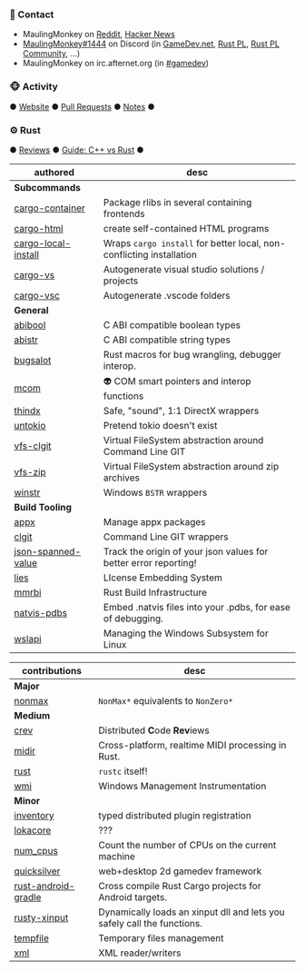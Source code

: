 ### 💬 Contact

* MaulingMonkey on [Reddit](https://www.reddit.com/user/MaulingMonkey), [Hacker News](https://news.ycombinator.com/user?id=MaulingMonkey)
* [MaulingMonkey#1444](https://discordapp.com/users/261743851696291841) on Discord (in [GameDev.net](https://discord.gg/nxAZMPU), [Rust PL](https://discord.gg/rust-lang), [Rust PL Community](https://discord.gg/aVESxV8), ...)
* MaulingMonkey on irc.afternet.org (in [#gamedev](https://chat.mibbit.com/?channel=%23gamedev&server=irc.afternet.org))

### 🐵 Activity

● [Website](https://maulingmonkey.com/) ● [Pull Requests](https://github.com/pulls?q=is%3Apr+author%3AMaulingMonkey+archived%3Afalse+-user%3AMaulingMonkey) ● [Notes](https://github.com/MaulingMonkey/notes) ●

### ⚙️ Rust

● [Reviews](https://github.com/MaulingMonkey/rust-reviews) ● [Guide: C++ vs Rust](https://maulingmonkey.com/guide/cpp-vs-rust/) ●

| authored | desc |
| -------- | ---- |
| **Subcommands** |
| [cargo-container](https://github.com/MaulingMonkey/cargo-container) | Package rlibs in several containing frontends
| [cargo-html](https://github.com/MaulingMonkey/cargo-html) | create self-contained HTML programs
| [cargo-local-install](https://github.com/MaulingMonkey/cargo-local-install) | Wraps `cargo install` for better local, non-conflicting installation
| [cargo-vs](https://github.com/MaulingMonkey/cargo-vs) | Autogenerate visual studio solutions / projects
| [cargo-vsc](https://github.com/MaulingMonkey/cargo-vsc) | Autogenerate .vscode folders
| **General** |
| [abibool](https://github.com/MaulingMonkey/abibool) | C ABI compatible boolean types
| [abistr](https://github.com/MaulingMonkey/abistr) | C ABI compatible string types
| [bugsalot](https://github.com/MaulingMonkey/bugsalot) | Rust macros for bug wrangling, debugger interop.
| [mcom](https://github.com/MaulingMonkey/mcom) | 👽 COM smart pointers and interop functions
| [thindx](https://github.com/MaulingMonkey/thindx) | Safe, "sound", 1:1 DirectX wrappers
| [untokio](https://github.com/MaulingMonkey/untokio) | Pretend tokio doesn't exist
| [vfs-clgit](https://github.com/MaulingMonkey/vfs-clgit) | Virtual FileSystem abstraction around Command Line GIT
| [vfs-zip](https://github.com/MaulingMonkey/vfs-zip) | Virtual FileSystem abstraction around zip archives
| [winstr](https://github.com/MaulingMonkey/winstr) | Windows `BSTR` wrappers
| **Build Tooling** |
| [appx](https://github.com/MaulingMonkey/appx) | Manage appx packages
| [clgit](https://github.com/MaulingMonkey/clgit) | Command Line GIT wrappers
| [json-spanned-value](https://github.com/MaulingMonkey/json-spanned-value) | Track the origin of your json values for better error reporting!
| [lies](https://github.com/MaulingMonkey/lies) | LIcense Embedding System
| [mmrbi](https://github.com/MaulingMonkey/mmrbi) | Rust Build Infrastructure
| [natvis-pdbs](https://github.com/MaulingMonkey/natvis-pdbs) | Embed .natvis files into your .pdbs, for ease of debugging.
| [wslapi](https://github.com/MaulingMonkey/wslapi) | Managing the Windows Subsystem for Linux

| contributions | desc |
| ------------- | ---- |
| **Major** |
| [nonmax](https://github.com/LPGhatguy/nonmax/pulls?q=is%3Apr+author%3AMaulingMonkey) | `NonMax*` equivalents to `NonZero*`
| **Medium** |
| [crev](https://github.com/crev-dev/cargo-crev/pulls?q=is%3Apr+author%3AMaulingMonkey) | Distributed **C**ode **Rev**iews
| [midir](https://github.com/Boddlnagg/midir/pulls?q=is%3Apr+author%3AMaulingMonkey) | Cross-platform, realtime MIDI processing in Rust.
| [rust](https://github.com/rust-lang/rust/pulls?q=is%3Apr+author%3AMaulingMonkey) | `rustc` itself!
| [wmi](https://github.com/ohadravid/wmi-rs/pulls?q=is%3Apr+author%3AMaulingMonkey) | Windows Management Instrumentation
| **Minor** |
| [inventory](https://github.com/dtolnay/inventory/pulls?q=is%3Apr+author%3AMaulingMonkey) | typed distributed plugin registration
| [lokacore](https://github.com/Lokathor/lokacore/pulls?q=is%3Apr+author%3AMaulingMonkey) | ???
| [num_cpus](https://github.com/seanmonstar/num_cpus/pulls?q=is%3Apr+author%3AMaulingMonkey) | Count the number of CPUs on the current machine
| [quicksilver](https://github.com/ryanisaacg/quicksilver/pulls?q=is%3Apr+author%3AMaulingMonkey) | web+desktop 2d gamedev framework
| [rust-android-gradle](https://github.com/mozilla/rust-android-gradle/pulls?q=is%3Apr+author%3AMaulingMonkey) | Cross compile Rust Cargo projects for Android targets.
| [rusty-xinput](https://github.com/Lokathor/rusty-xinput/pulls?q=is%3Apr+author%3AMaulingMonkey) | Dynamically loads an xinput dll and lets you safely call the functions.
| [tempfile](https://github.com/Stebalien/tempfile/pulls?q=is%3Apr+author%3AMaulingMonkey) | Temporary files management
| [xml](https://github.com/netvl/xml-rs/pulls?q=is%3Apr+author%3AMaulingMonkey) | XML reader/writers


<!--
**MaulingMonkey/MaulingMonkey** is a ✨ _special_ ✨ repository because its `README.md` (this file) appears on your GitHub profile.

Here are some ideas to get you started:

- 🔭 I’m currently working on ...
- 🌱 I’m currently learning ...
- 👯 I’m looking to collaborate on ...
- 🤔 I’m looking for help with ...
- 💬 Ask me about ...
- 📫 How to reach me: ...
- 😄 Pronouns: ...
- ⚡ Fun fact: ...
-->
